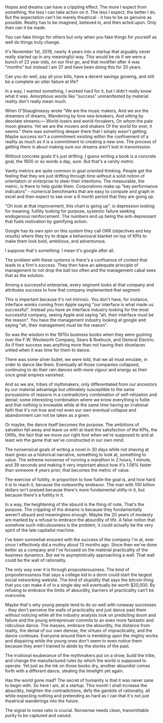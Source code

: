 Hopes and dreams can have a crippling effect.
The more I expect from something, the less I can take action on it.  The less I expect, the better I do. But the expectation can't be merely theatrical - it has to be as genuine as possible.  Reality has to be imagined, believed in, and then acted upon. Only then can it be made.

You can fake things for others but only when you fake things for yourself as well do things truly change.

It's November 1st, 2019, nearly 4 years into a startup that arguably never really started up in any meaningful way. This would be ok if we were a bunch of 22 year olds, on our first go, and that modifier after 4 was "months" but instead I am 37 and have been doing this for 20 years.

Can you do well, pay all your bills, have a decent savings growing, and still be a complete an utter failure at life?

In a way, I wanted something, I worked hard for it, but I didn't really know what it was. Amorphous words like "success" unmanifested by material reality don't really mean much.

When O'Shaughnessy wrote "We are the music makers, And we are the dreamers of dreams, Wandering by lone sea-breakers,
And sitting by desolate streams;— World-losers and world-forsakers, On whom the pale moon gleams: Yet we are the movers and shakers Of the world for ever, it seems." there was something deeper there that I simply wasn't getting. Maybe success isn't a commitment existing within the confinement of a reality as much as it is a commitment to creating a new one. The process of getting there is about making sure our dreams aren't lost in transmission. 

Without concrete goals it's just drifting.  I guess writing a book is a concrete goal, the 1600 or so words a day, sure. But that's a vanity metric.

Vanity metrics are quite common in goal oriented thinking. People get the feeling that they are just drifting through time without a solid notion of orientation or enterprise to steer their intentions.  The measurable, the metric, is there to help guide them. Corporations make up "key performance indicators" - numerical benchmarks that are easy to compute and graph in excel and then expect to see over a 6 month period that they are going up.

"Oh look at that improvement, this chart is going up". is depression looking for meaning, futility looking for purpose, systemic failure seeking endogenous reinforcement. The numbers end up being the anti-depressant that fuels motivation by gamifying action.

Google has its own spin on this system they call OKR (objectives and key results) where they try to drape a behavioural blanket on top of KPIs to make them look bold, ambitious, and adventurous.

I suppose that's something. I mean it's google after all. 

The problem with these systems is there's a confluence of context that leads to a firm's success. They then have an adequate principle of management to not drop the ball too often and the management cabal sees that as the solution.

Among a successful enterprise, every segment looks at that company and attributes success to how that company implemented that segment.

This is important because it's not intrinsic. You don't have, for instance, interface wonks coming from Apple saying "our interface is what made us successful". Instead you have an interface industry looking for the most successful company, seeing Apple and saying "ah, their interface must be the reason".  You have the management industry looking at google and saying "ah, their management must be the reason". 

So was the wisdom in the 1970s business books when they were gushing over the F.W. Woolworth Company, Sears & Roebuck, and General Electric. As if their success was anything more than not having their shoelaces untied when it was time for them to dance.

There was some silver bullet, we were told, that we all must emulate, in order to dance like them. Eventually all those companies collapsed, continuing to do their rain dances with more vigour and energy as their once great empires vanished.

And so we are, tribes of mythmakers, only differentiated from our ancestors by our material advantage but ultimately susceptible to the same pursuasions of reasons in a contradictory combination of self-relization and denial; some interesting combination where we know everything is futile and that nothing is knowable while at the same time having an irrational faith that it's not true and not even our own eventual collapse and abandonment can not be taken as a given.

Or maybe, the dance itself becomes the purpose. The ambitions of salvation fall away and leave us with at least the satisfaction of the KPIs, the OKRs, the fact that we move our right foot when we're supposed to and at least win the game that we've constructed in our own mind.

The nonsensical goals of writing a novel in 30 days while not shaving at least gives us a historical narrative, something to look at, something to value. The extreme nonsense of running a marathon in 2 hours, 1 minute, and 39 seconds and making it very important about how it's 1.06% faster than someone 4 years prior, that becomes the metric of value.

The exercise of futility, in proportion to how futile the goal is, and how hard it is to reach it, because the noteworthy endeavor. The man with 100 billion dollars isn't praised because there's more fundamental utility in it, but because there's a futility in it.

In a way, the heightening of the absurd is the thing of note. That's the purpose. The crippling of the dreams is because they fundamentally weren't absurd and meaningless enough. Maybe the 20 years of modesty are marked by a refusal to embrace the absurdity of life.  A false notion that somehow such ridiculousness is the problem, it could actually be the very spirit of the late capitalist machine.

I've been somewhat ensured with the success of the company I'm at, ever since I effectively did a mutiny about 13 months ago.  Since then we've done better as a company and I've focused on the material practicality of the business dynamics.  But we're asymptotically approaching a wall. That wall could be the wall of rationality.

The only way over it is through proposterousness. The kind of proposterousness that says a college kid in a dorm could start the largest social networking website. The kind of stupidity that says the bitcoin thing that you can make 4 of in a single day will eventually be worth $20,000. By refusing to embrace the limits of absurdity, barriers of practicality can't be overcome.

Maybe that's why young people tend to do so well with runaway successes - they don't perceive the walls of practicality and just dance past them without noticing while all the industry analysts look on predicting doom and failure and the young entreprenuer commits to an even more fantastic and ridiculous dance.  The masses, embrace the absurdity, the distance from reality, the denial of our own demise, the virtues of impracticality, and the dance continues. Everyone around them is trembling upon the mighty works and dispairing while the young ones don't seem to even notice them because they aren't trained to abide by the stories of the past.

The irrational exuberance of the mythmakers put on a show, build the tribe, and change the manufactured rules by which the world is supposed to operate.  Yet just as the ink on those books dry, another absurdist comes forth with a different dance, stealing the limelight yet again.

Has the world gone mad? The secret of humanity is that it was never sane to begin with.  So here I am, at a startup.  This month I shall increase the absurdity, heighten the contradictions, defy the gambits of rationality, all while expecting nothing and pretending as hard as I can that it's not just theatrical wanderings into the future.

The signal to noise ratio is crucial. Nonsense needs clean, transmittable purity to be captured and valued.
